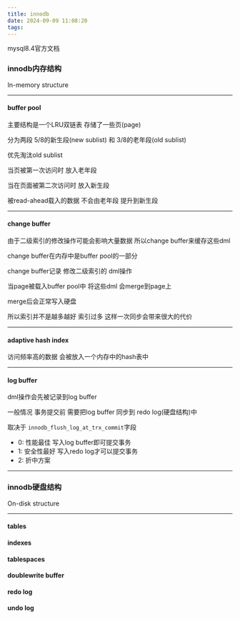 ```yaml
---
title: innodb
date: 2024-09-09 11:08:20
tags:
---
```



mysql8.4官方文档

### innodb内存结构

In-memory structure

---

#### buffer pool

主要结构是一个LRU双链表 存储了一些页(page)

分为两段 5/8的新生段(new sublist) 和 3/8的老年段(old sublist)

优先淘汰old sublist

当页被第一次访问时 放入老年段

当在页面被第二次访问时 放入新生段

被read-ahead载入的数据 不会由老年段 提升到新生段

---

#### change buffer

由于二级索引的修改操作可能会影响大量数据 所以change buffer来缓存这些dml

change buffer在内存中是buffer pool的一部分

change buffer记录 修改二级索引的 dml操作

当page被载入buffer pool中 将这些dml 会merge到page上

merge后会正常写入硬盘

所以索引并不是越多越好 索引过多 这样一次同步会带来很大的代价

---

#### adaptive hash index

访问频率高的数据 会被放入一个内存中的hash表中

---

#### log buffer

dml操作会先被记录到log buffer

一般情况 事务提交前 需要把log buffer 同步到 redo log(硬盘结构)中

取决于 `innodb_flush_log_at_trx_commit`字段

* 0: 性能最佳 写入log buffer即可提交事务
* 1: 安全性最好 写入redo log才可以提交事务
* 2: 折中方案

--- 

### innodb硬盘结构

On-disk structure

---

#### tables


#### indexes

#### tablespaces

#### doublewrite buffer

#### redo log

#### undo log
